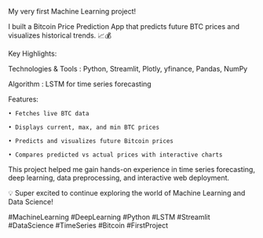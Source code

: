 My very first Machine Learning project!

I built a Bitcoin Price Prediction App that predicts future BTC prices and visualizes historical trends. 📈💰

Key Highlights:

Technologies & Tools : Python, Streamlit, Plotly, yfinance, Pandas, NumPy

Algorithm : LSTM for time series forecasting

Features:

	• Fetches live BTC data

	• Displays current, max, and min BTC prices

	• Predicts and visualizes future Bitcoin prices

	• Compares predicted vs actual prices with interactive charts

This project helped me gain hands-on experience in time series forecasting, deep learning, data preprocessing, and interactive web deployment.

💡 Super excited to continue exploring the world of Machine Learning and Data Science!


#MachineLearning #DeepLearning #Python #LSTM #Streamlit #DataScience #TimeSeries #Bitcoin #FirstProject
